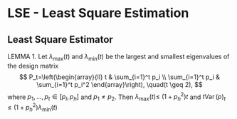 
# LSE - Least Square Estimation


## Least Square Estimator 

LEMMA 1. Let $\lambda_{\max }(t)$ and $\lambda_{\min }(t)$ be the largest and smallest eigenvalues of the design matrix
$$
P_t=\left(\begin{array}{ll}
t & \sum_{i=1}^t p_i \\
\sum_{i=1}^t p_i & \sum_{i=1}^t p_i^2
\end{array}\right), \quad(t \geq 2),
$$
where $p_1, \ldots, p_t \in\left[p_l, p_h\right]$ and $p_1 \neq p_2$. Then $\lambda_{\max }(t) \leq$ $\left(1+p_h^2\right) t$ and $t \operatorname{Var}(p)_t \leq\left(1+p_h^2\right) \lambda_{\min }(t)$





